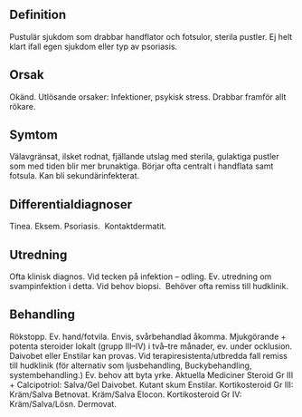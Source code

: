 ## Definition

Pustulär sjukdom som drabbar handflator och fotsulor, sterila pustler. Ej helt klart ifall egen sjukdom eller typ av psoriasis.

## Orsak

Okänd. Utlösande orsaker: Infektioner, psykisk stress. Drabbar framför allt rökare.

## Symtom

Välavgränsat, ilsket rodnat, fjällande utslag med sterila, gulaktiga pustler som med tiden blir mer brunaktiga. Börjar ofta centralt i handflata samt fotsula. Kan bli sekundärinfekterat.

## Differentialdiagnoser

Tinea. Eksem. Psoriasis.  Kontaktdermatit.

## Utredning

Ofta klinisk diagnos. Vid tecken på infektion – odling. Ev. utredning om svampinfektion i detta. Vid behov biopsi.  Behöver ofta remiss till hudklinik.

## Behandling

Rökstopp. Ev. hand/fotvila. Envis, svårbehandlad åkomma. Mjukgörande + potenta steroider lokalt (grupp III–IV) i två–tre månader, ev. under ocklusion. Daivobet eller Enstilar kan provas. Vid terapiresistenta/utbredda fall remiss till hudklinik (för alternativ som ljusbehandling, Buckybehandling, systembehandling.) Ev. behov att byta yrke.
Aktuella Mediciner
Steroid Gr III + Calcipotriol: Salva/Gel Daivobet. Kutant skum Enstilar.
Kortikosteroid Gr III: Kräm/Salva Betnovat. Kräm/Salva Elocon.
Kortikosteroid Gr IV: Kräm/Salva/Lösn. Dermovat.

